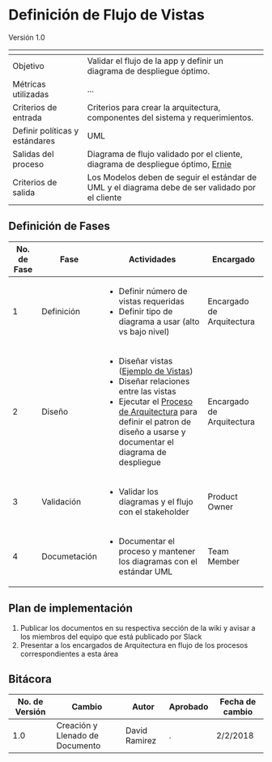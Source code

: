 # Definición de Flujo de Vistas
Versión 1.0


[]() | []()  
--|--
Objetivo| Validar el flujo de la app y definir un diagrama de despliegue óptimo.
Métricas utilizadas | ...
Criterios de entrada | Criterios para crear la arquitectura, componentes del sistema y requerimientos.
Definir políticas y estándares |UML
Salidas del proceso | Diagrama de flujo validado por el cliente, diagrama de despliegue óptimo, [Ernie](https://docs.google.com/document/d/1zsnzZnGNzLkD2YsUQFzgOTRIssyJqkFWtrK2SylG8EM/edit?usp=sharing)
Criterios de salida | Los Modelos deben de seguir el estándar de UML y el diagrama debe de ser validado por el cliente


## Definición de Fases
No. de Fase | Fase | Actividades | Encargado
------------|------|-------------|-----------
1 | Definición |<ul><li>Definir número de vistas requeridas</li><li>Definir tipo de diagrama a usar (alto vs bajo nivel)</li></ul>| Encargado de Arquitectura
2 | Diseño |<ul><li>Diseñar vistas ([Ejemplo de Vistas](http://tecnologiasweb.jsenso.es/wp-content/uploads/2015/06/full20.jpg))</li><li>Diseñar relaciones entre las vistas</li><li>Ejecutar el [Proceso de Arquitectura](https://github.com/CaveLabs-1/Wiki/blob/master/Arquitectura/Procesos/Proceso%20para%20definir%20arquitectura%20general.md) para definir el patron de diseño a usarse y documentar el diagrama de despliegue</li></ul>| Encargado de Arquitectura
3 | Validación |<ul><li>Validar los diagramas y el flujo con el stakeholder</li></ul> | Product Owner
4 | Documetación |<ul><li>Documentar el proceso y mantener los diagramas con el estándar UML</li></ul>| Team Member

## Plan de implementación

1. Publicar los documentos en su respectiva sección de la wiki y avisar a los miembros del equipo que está publicado por Slack
2. Presentar a los encargados de Arquitectura en flujo de los procesos correspondientes a esta área

## Bitácora


No. de Versión | Cambio | Autor | Aprobado | Fecha de cambio
---------------|--------|-------|----------|----------------
1.0 | Creación y Llenado de Documento | David Ramirez | . | 2/2/2018
  
